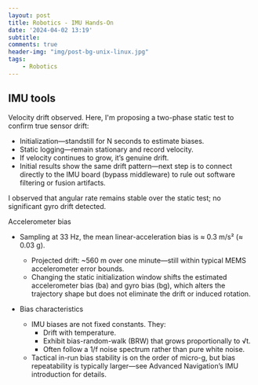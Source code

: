 ```yaml
---
layout: post
title: Robotics - IMU Hands-On
date: '2024-04-02 13:19'
subtitle: 
comments: true
header-img: "img/post-bg-unix-linux.jpg"
tags:
    - Robotics
---
```


## IMU tools

Velocity drift observed. Here, I'm proposing a two-phase static test to confirm true sensor drift:

- Initialization—standstill for N seconds to estimate biases.
- Static logging—remain stationary and record velocity.
- If velocity continues to grow, it’s genuine drift.
- Initial results show the same drift pattern—next step is to connect directly to the IMU board (bypass middleware) to rule out software filtering or fusion artifacts.

I observed that angular rate remains stable over the static test; no significant gyro drift detected.

Accelerometer bias

- Sampling at 33 Hz, the mean linear-acceleration bias is ≈ 0.3 m/s² (≈ 0.03 g).
    - Projected drift: ~560 m over one minute—still within typical MEMS accelerometer error bounds.
    - Changing the static initialization window shifts the estimated accelerometer bias (ba) and gyro bias (bg), which alters the trajectory shape but does not eliminate the drift or induced rotation.

- Bias characteristics
    - IMU biases are not fixed constants. They:
        - Drift with temperature.
        - Exhibit bias-random-walk (BRW) that grows proportionally to √t.
        - Often follow a 1/f noise spectrum rather than pure white noise.
    - Tactical in-run bias stability is on the order of micro-g, but bias repeatability is typically larger—see Advanced Navigation’s IMU introduction for details.

